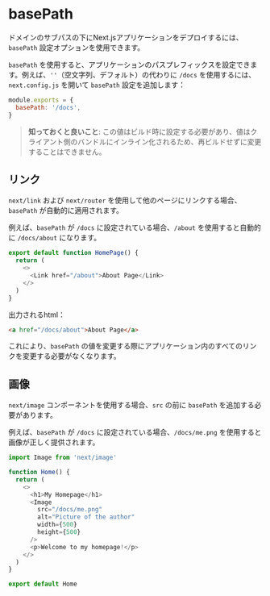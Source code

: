 # basePath

ドメインのサブパスの下にNext.jsアプリケーションをデプロイするには、`basePath` 設定オプションを使用できます。

`basePath` を使用すると、アプリケーションのパスプレフィックスを設定できます。例えば、`''`（空文字列、デフォルト）の代わりに `/docs` を使用するには、`next.config.js` を開いて `basePath` 設定を追加します：

```javascript
module.exports = {
  basePath: '/docs',
}
```

> **知っておくと良いこと**: この値はビルド時に設定する必要があり、値はクライアント側のバンドルにインライン化されるため、再ビルドせずに変更することはできません。

## リンク

`next/link` および `next/router` を使用して他のページにリンクする場合、`basePath` が自動的に適用されます。

例えば、`basePath` が `/docs` に設定されている場合、`/about` を使用すると自動的に `/docs/about` になります。

```javascript
export default function HomePage() {
  return (
    <>
      <Link href="/about">About Page</Link>
    </>
  )
}
```

出力されるhtml：

```html
<a href="/docs/about">About Page</a>
```

これにより、`basePath` の値を変更する際にアプリケーション内のすべてのリンクを変更する必要がなくなります。

## 画像

`next/image` コンポーネントを使用する場合、`src` の前に `basePath` を追加する必要があります。

例えば、`basePath` が `/docs` に設定されている場合、`/docs/me.png` を使用すると画像が正しく提供されます。

```javascript
import Image from 'next/image'

function Home() {
  return (
    <>
      <h1>My Homepage</h1>
      <Image
        src="/docs/me.png"
        alt="Picture of the author"
        width={500}
        height={500}
      />
      <p>Welcome to my homepage!</p>
    </>
  )
}

export default Home
```
